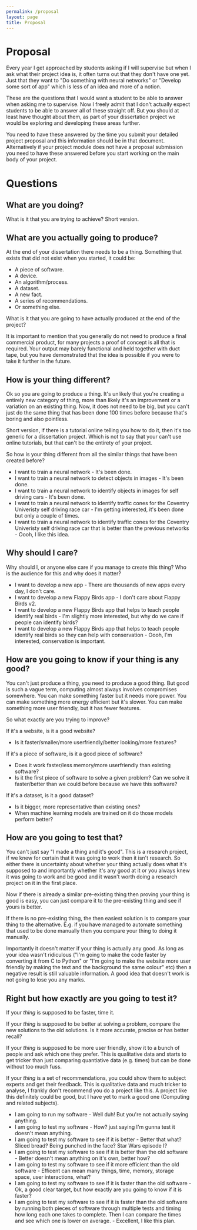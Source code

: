 ```yaml
---
permalink: /proposal
layout: page
title: Proposal
---
```


# Proposal

Every year I get approached by students asking if I will supervise but when I
ask what their project idea is, it often turns out that they don't have one yet.
Just that they want to "Do something with neural networks" or "Develop some
sort of app" which is less of an idea and more of a notion.

These are the questions that I would want a student to be able to answer when
asking me to supervise. Now I freely admit that I don't actually expect students
to be able to answer all of these straight off. But you should at least have
thought about them, as part of your dissertation project we would be exploring
and developing these areas further.

You need to have these answered by the time you submit your detailed project
proposal and this information should be in that document. Alternatively if your
project module does not have a proposal submission you need to have these
answered before you start working on the main body of your project.


# Questions

## What are you doing?

What is it that you are trying to achieve? Short version.


## What are you actually going to produce?

At the end of your dissertation there needs to be a thing. Something that exists
that did not exist when you started, it could be:

- A piece of software.
- A device.
- An algorithm/process.
- A dataset.
- A new fact.
- A series of recommendations.
- Or something else.

What is it that you are going to have actually produced at the end of the project?

It is important to mention that you generally do not need to produce a final
commercial product, for many projects a proof of concept is all that is required.
Your output may barely functional and held together with duct tape, but you
have demonstrated that the idea is possible if you were to take it further in the
future.


## How is your thing different?

Ok so you are going to produce a thing. 
It's unlikely that you're creating a entirely new category of thing, more than likely it's an improvement or a variation on an existing thing. 
Now, it does not need to be big, but you can't just do the same thing that has been done 100 times before because that's boring and also pointless.

Short version, if there is a tutorial online telling you how to do it, then it's too
generic for a dissertation project. Which is not to say that your can't use online
tutorials, but that can't be the entirety of your project.

So how is your thing different from all the similar things that have been created
before?

- I want to train a neural network - It's been done.
- I want to train a neural network to detect objects in images - It's been done.
- I want to train a neural network to identify objects in images for self driving cars - It's been done.
- I want to train a neural network to identify traffic cones for the Coventry Univeristy self driving race car - I'm getting interested, it's been done but only a couple of times.
- I want to train a neural network to identify traffic cones for the Coventry Univeristy self driving race car that is better than the previous networks - Oooh, I like this idea.
  
## Why should I care?

Why should I, or anyone else care if you manage to create this thing? Who is
the audience for this and why does it matter?

- I want to develop a new app - There are thousands of new apps every day, I don't care.
- I want to develop a new Flappy Birds app - I don't care about Flappy Birds v2.
- I want to develop a new Flappy Birds app that helps to teach people identify real birds - I'm slightly more interested, but why do we care if people can identify birds?
- I want to develop a new Flappy Birds app that helps to teach people identify real birds so they can help with conservation - Oooh, I'm interested, conservation is important.
  

## How are you going to know if your thing is any good?
You can't just produce a thing, you need to produce a good thing. 
But good is such a vague term, computing almost always involves compromises somewhere.
You can make something faster but it needs more power. You can make something
more energy efficient but it's slower. You can make something more user friendly,
but it has fewer features.

So what exactly are you trying to improve?

If it's a website, is it a good website?

- Is it faster/smaller/more userfriendly/better looking/more features?


If it's a piece of software, is it a good piece of software?

- Does it work faster/less memory/more userfriendly than existing software?
- Is it the first piece of software to solve a given problem? Can we solve it faster/better than we could before because we have this software?


If it's a dataset, is it a good dataset?

- Is it bigger, more representative than existing ones?
- When machine learning models are trained on it do those models perform better?


## How are you going to test that?

You can't just say "I made a thing and it's good". This is a research project, if
we knew for certain that it was going to work then it isn't research. So either
there is uncertainty about whether your thing actually does what it's supposed
to and importantly whether it's any good at it or you always knew it was going
to work and be good and it wasn't worth doing a research project on it in the
first place.

Now if there is already a similar pre-existing thing then proving your thing is
good is easy, you can just compare it to the pre-existing thing and see if yours is
better.

If there is no pre-existing thing, the then easiest solution is to compare your
thing to the alternative. E.g. if you have managed to automate something that
used to be done manually then you compare your thing to doing it manually.

Importantly it doesn't matter if your thing is actually any good. As long as your
idea wasn't ridiculous ("I'm going to make the code faster by converting it from
C to Python" or "I'm going to make the website more user friendly by making
the text and the background the same colour" etc) then a negative result is still
valuable information. A good idea that doesn't work is not going to lose you
any marks.


## Right but how exactly are you going to test it?

If your *thing* is supposed to be faster, time it.

If your *thing* is supposed to be better at solving a problem, compare the new
solutions to the old solutions. Is it more accurate, precise or has better recall?

If your *thing* is supposed to be more user friendly, show it to a bunch of people
and ask which one they prefer. This is qualitative data and starts to get tricker
than just comparing quantiative data (e.g. times) but can be done without too
much fuss.

If your *thing* is a set of recommendations, you could show them to subject
experts and get their feedback. This is qualitative data and much tricker to
analyse, I frankly don't recommend you do a project like this. A project like
this definitely could be good, but I have yet to mark a good one (Computing
and related subjects).

- I am going to run my software - Well duh! But you're not actually saying anything.
- I am going to test my software - How? just saying I'm gunna test it doesn't mean anything.
- I am going to test my software to see if it is better - Better that what? Sliced bread? Being punched in the face? Star Wars episode I?
- I am going to test my software to see if it is better than the old software - Better doesn't mean anything on it's own, better how?
- I am going to test my software to see if it more efficient than the old software - Efficent can mean many things, time, memory, storage space, user interactions, what?
- I am going to test my software to see if it is faster than the old software - Ok, a good clear target, but how exactly are you going to know if it is faster?
- I am going to test my software to see if it is faster than the old software by running both pieces of software through
multiple tests and timing how long each one takes to complete. Then I can compare the times and see which one is lower on average. - Excellent, I like this plan.
